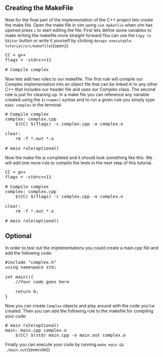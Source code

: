 ## Creating the MakeFile 
Now for the final part of the implementation of the C++ project lets create the make file. Open the make file in vim using `vim makefile` when vim has opened press `i` to start editing the file. First lets define some variables to make writing the makefile more straight forward.You can use the `Copy to Editor` button or write it yourself by clicking `devops-executable-tutorial/src/makefile`{{open}}.


<pre class="file" data-filename="devops-executable-tutorial/src/makefile" data-target="replace">
CC = g++
flags = -std=c++11

# Compile complex
</pre>

Now lets add two rules to our makefile. The first rule will compile our Complex implementation into an object file that can be linked in to any other C++ that includes our header file and uses our Complex class. The second rule is just for cleaning up. In a make file you can reference any variable created using the `$(<name>)` syntax and to run a given rule you simply type `make complex` in the terminal.

<pre class="file" data-filename="devops-executable-tutorial/src/makefile" data-target="insert" data-marker='# Compile complex'>
# Compile complex
complex: complex.cpp
    $(CC) $(flags) -c complex.cpp -o complex.o

clear: 
    rm -f *.out *.o

# main rule(optional)
</pre>


Now the make file is completed and it should look something like this. We will add one more rule to compile the tests in the next step of this tutorial.

<pre class="file" data-filename="devops-executable-tutorial/src/makefile" data-target="replace">
CC = g++
flags = -std=c++11

# Compile complex
complex: complex.cpp
    $(CC) $(flags) -c complex.cpp -o complex.o

clear: 
    rm -f *.out *.o 

# main rule(optional)
</pre>


## Optional
In order to test out the implementations you could create a main.cpp file and add the following code:
<pre class="file" data-filename="devops-executable-tutorial/src/main.cpp" data-target="replace">
#include "complex.h"
using namespace std;

int main(){
    //Your code goes here

    return 0;
}
</pre>
 
Now you can create `Complex` objects and play around with the code you'ce created. Then you can add the following rule to the makefile for compiling your code:

<pre class="file" data-filename="devops-executable-tutorial/src/makefile" data-target="insert" data-marker='# main rule(optional)'>
# main rule(optional)
main: main.cpp complex.o
    $(CC) $(std) main.cpp -o main.out complex.o
</pre>


Finally you can execute your code by running `make main && ./main.out`{{execute}}